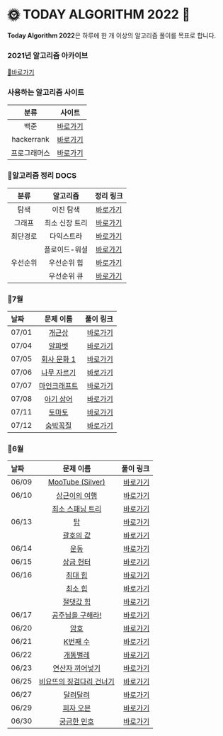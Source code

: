# 🌞 TODAY ALGORITHM 2022 🌝

**Today Algorithm 2022**은 하루에 한 개 이상의 알고리즘 풀이를 목표로 합니다.

### 2021년 알고리즘 아카이브
[📂바로가기](https://github.com/HongEunbeen/Today_Algorithm)

### 사용하는 알고리즘 사이트

| 분류 | 사이트 |
| :---: | :--------:|
| 백준 | [바로가기](https://www.acmicpc.net/) |
| hackerrank | [바로가기](https://www.hackerrank.com/) |
| 프로그래머스 | [바로가기](https://www.hackerrank.com/) |

### 📜알고리즘 정리 DOCS

| 분류 | 알고리즘 | 정리 링크 |
| :---: | :---: | :--------:|
| 탐색 | 이진 탐색 | [바로가기](https://github.com/HongEunbeen/Today_Algorithm_2022/blob/main/docs/binary_search/README.md) |
| 그래프 | 최소 신장 트리 | [바로가기](https://github.com/HongEunbeen/Today_Algorithm_2022/blob/main/docs/minimal_spanning_tree/README.md) |
| 최단경로 | 다익스트라 | [바로가기](https://github.com/HongEunbeen/Today_Algorithm_2022/blob/main/docs/dijkstra/README.md) |
|| 플로이드-워셜 | [바로가기](https://github.com/HongEunbeen/Today_Algorithm_2022/blob/main/docs/floyd_warshall/README.md) |
| 우선순위 | 우선순위 힙 | [바로가기](https://github.com/HongEunbeen/Today_Algorithm_2022/blob/main/docs/priority_heap/README.md) |
| | 우선순위 큐 | [바로가기](https://github.com/HongEunbeen/Today_Algorithm_2022/blob/main/docs/priority_queue/README.md) |


### 🚩7월

| 날짜 | 문제 이름 | 풀이 링크 |
| :--- |   :---:   |  --------:|
| 07/01 | [개근상](https://www.acmicpc.net/problem/1563)  |  [바로가기](https://github.com/HongEunbeen/Today_Algorithm_2022/blob/main/07/01)|
| 07/04 | [알파벳](https://www.acmicpc.net/problem/1987)  |  [바로가기](https://github.com/HongEunbeen/Today_Algorithm_2022/blob/main/07/04)|
| 07/05 | [회사 문화 1](https://www.acmicpc.net/problem/14267)  |  [바로가기](https://github.com/HongEunbeen/Today_Algorithm_2022/blob/main/07/05/회사_문화)|
| 07/06 | [나무 자르기](https://www.acmicpc.net/problem/2805)  |  [바로가기](https://github.com/HongEunbeen/Today_Algorithm_2022/blob/main/07/06)|
| 07/07 | [마인크래프트](https://www.acmicpc.net/problem/18111)  |  [바로가기](https://github.com/HongEunbeen/Today_Algorithm_2022/blob/main/07/07)|
| 07/08 | [아기 상어](https://www.acmicpc.net/problem/16236)  |  [바로가기](https://github.com/HongEunbeen/Today_Algorithm_2022/blob/main/07/08)|
| 07/11 | [토마토](https://www.acmicpc.net/problem/7569)  |  [바로가기](https://github.com/HongEunbeen/Today_Algorithm_2022/blob/main/07/11)|
| 07/12 | [숨박꼭질](https://www.acmicpc.net/problem/1697)  |  [바로가기](https://github.com/HongEunbeen/Today_Algorithm_2022/blob/main/07/12)|

### 💙6월

| 날짜 | 문제 이름 | 풀이 링크 |
| :--- |   :---:   |  --------:|
| 06/09 | [MooTube (Silver)](https://www.acmicpc.net/problem/15591)  |  [바로가기](https://github.com/HongEunbeen/Today_Algorithm_2022/blob/main/06/09/Main.java)  |
| 06/10 | [상근이의 여행](https://www.acmicpc.net/problem/9372)  |  [바로가기](https://github.com/HongEunbeen/Today_Algorithm_2022/blob/main/06/10/상근이의_여행/Main.java)|
|  | [최소 스패닝 트리](https://www.acmicpc.net/problem/1197)  |  [바로가기](https://github.com/HongEunbeen/Today_Algorithm_2022/blob/main/06/10/최소_스패닝_트리/Main.java)|
| 06/13 | [탑](https://www.acmicpc.net/problem/2493)  |  [바로가기](https://github.com/HongEunbeen/Today_Algorithm_2022/blob/main/06/13/탑/Main.java)|
|| [괄호의 값](https://www.acmicpc.net/problem/2504)  |  [바로가기](https://github.com/HongEunbeen/Today_Algorithm_2022/blob/main/06/13/괄호의_값/Main.java)|
| 06/14 | [운동](https://www.acmicpc.net/problem/1956)  |  [바로가기](https://github.com/HongEunbeen/Today_Algorithm_2022/blob/main/06/14/운동/Main.java)|
| 06/15 | [상금 헌터](https://www.acmicpc.net/problem/15953)  |  [바로가기](https://github.com/HongEunbeen/Today_Algorithm_2022/blob/main/06/15/Main.java)|
| 06/16 | [최대 힙](https://www.acmicpc.net/problem/11279)  |  [바로가기](https://github.com/HongEunbeen/Today_Algorithm_2022/blob/main/06/16/최대_힙/Main.java)|
|| [최소 힙](https://www.acmicpc.net/problem/1927)  |  [바로가기](https://github.com/HongEunbeen/Today_Algorithm_2022/blob/main/06/16/최소_힙/Main.java)|
|| [절댓값 힙](https://www.acmicpc.net/problem/11286)  |  [바로가기](https://github.com/HongEunbeen/Today_Algorithm_2022/blob/main/06/16/절댓값_힙/Main.java)|
| 06/17 | [공주님을 구해라!](https://www.acmicpc.net/problem/17836)  |  [바로가기](https://github.com/HongEunbeen/Today_Algorithm_2022/blob/main/06/17/Main.java)|
| 06/20 | [암호](https://www.acmicpc.net/problem/1394)  |  [바로가기](https://github.com/HongEunbeen/Today_Algorithm_2022/blob/main/06/20/Main.java)|
| 06/21 | [K번째 수](https://www.acmicpc.net/problem/1300)  |  [바로가기](https://github.com/HongEunbeen/Today_Algorithm_2022/blob/main/06/21/Main.java)|
| 06/22 | [개똥벌레](https://www.acmicpc.net/problem/3020)  |  [바로가기](https://github.com/HongEunbeen/Today_Algorithm_2022/blob/main/06/22/Main.java)|
| 06/23 | [연산자 끼어넣기](https://www.acmicpc.net/problem/14888)  |  [바로가기](https://github.com/HongEunbeen/Today_Algorithm_2022/blob/main/06/23/Main.java)|
| 06/25 | [비요뜨의 징검다리 건너기](https://www.acmicpc.net/problem/18291)  |  [바로가기](https://github.com/HongEunbeen/Today_Algorithm_2022/blob/main/06/25)|
| 06/27 | [달려달려](https://www.acmicpc.net/problem/1757)  |  [바로가기](https://github.com/HongEunbeen/Today_Algorithm_2022/blob/main/06/27)|
| 06/29 | [피자 오븐](https://www.acmicpc.net/problem/19940)  |  [바로가기](https://github.com/HongEunbeen/Today_Algorithm_2022/blob/main/06/29)|
| 06/30 | [궁금한 민호](https://www.acmicpc.net/problem/1507)  |  [바로가기](https://github.com/HongEunbeen/Today_Algorithm_2022/blob/main/06/30)|
